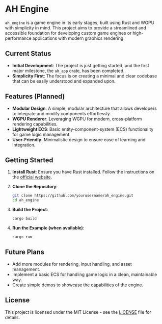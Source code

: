 # AH Engine

`ah_engine` is a game engine in its early stages, built using Rust and WGPU with simplicity in mind. This project aims to provide a streamlined and accessible foundation for developing custom game engines or high-performance applications with modern graphics rendering.

## Current Status

- **Initial Development**: The project is just getting started, and the first major milestone, the `ah_app` crate, has been completed.
- **Simplicity First**: The focus is on creating a minimal and clear codebase that can be easily understood and expanded upon.

## Features (Planned)

- **Modular Design**: A simple, modular architecture that allows developers to integrate and modify components effortlessly.
- **WGPU Renderer**: Leveraging WGPU for modern, cross-platform rendering capabilities.
- **Lightweight ECS**: Basic entity-component-system (ECS) functionality for game logic management.
- **User-Friendly**: Minimalistic design to ensure ease of learning and integration.

## Getting Started

1. **Install Rust**: Ensure you have Rust installed. Follow the instructions on the [official website](https://www.rust-lang.org/).
   
2. **Clone the Repository**:
    ```bash
    git clone https://github.com/yourusername/ah_engine.git
    cd ah_engine
    ```

3. **Build the Project**:
    ```bash
    cargo build
    ```

4. **Run the Example (when available)**:
    ```bash
    cargo run
    ```

## Future Plans

- Add more modules for rendering, input handling, and asset management.
- Implement a basic ECS for handling game logic in a clean, maintainable way.
- Create simple demos to showcase the capabilities of the engine.

## License

This project is licensed under the MIT License - see the [LICENSE](LICENSE) file for details.
